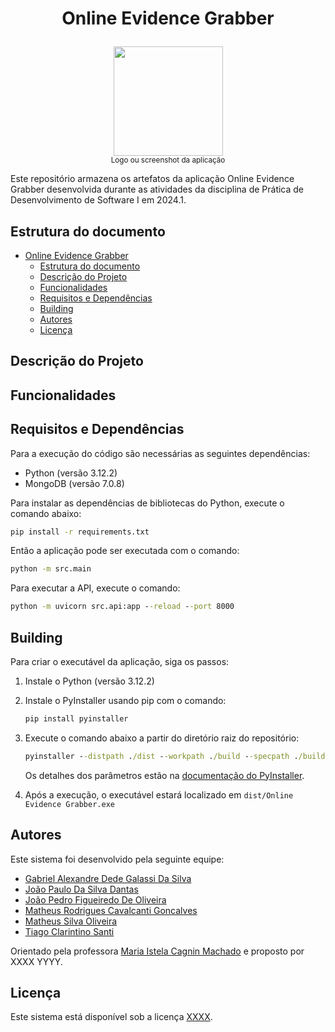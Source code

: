 # <p align="center">Online Evidence Grabber<br/></p>

<p align="center">
  <img src="logo.png" height="175px" />
  <br/>
  <small>Logo ou screenshot da aplicação</small>
</p>

Este repositório armazena os artefatos da aplicação Online Evidence Grabber desenvolvida durante as atividades da disciplina de Prática de Desenvolvimento de Software I em 2024.1.

## Estrutura do documento

- [Online Evidence Grabber](#online-evidence-grabber)
  - [Estrutura do documento](#estrutura-do-documento)
  - [Descrição do Projeto](#descrição-do-projeto)
  - [Funcionalidades](#funcionalidades)
  - [Requisitos e Dependências](#requisitos-e-dependências)
  - [Building](#building)
  - [Autores](#autores)
  - [Licença](#licença)

## Descrição do Projeto

## Funcionalidades

## Requisitos e Dependências

Para a execução do código são necessárias as seguintes dependências:

- Python (versão 3.12.2)
- MongoDB (versão 7.0.8)

Para instalar as dependências de bibliotecas do Python, execute o comando abaixo:

```cmd
pip install -r requirements.txt
```

Então a aplicação pode ser executada com o comando:

```cmd
python -m src.main
```

Para executar a API, execute o comando:

```cmd
python -m uvicorn src.api:app --reload --port 8000
```

## Building

Para criar o executável da aplicação, siga os passos:

1. Instale o Python (versão 3.12.2)
2. Instale o PyInstaller usando pip com o comando:

    ```cmd
    pip install pyinstaller
    ```

3. Execute o comando abaixo a partir do diretório raiz do repositório:

   ```cmd
   pyinstaller --distpath ./dist --workpath ./build --specpath ./build -n "Online Evidence Grabber" --paths "./src" -w -y --clean --onefile ./src/main.py
   ```

 	Os detalhes dos parâmetros estão na [documentação do PyInstaller](https://pyinstaller.org/en/stable/usage.html#using-pyinstaller).

4. Após a execução, o executável estará localizado em ```dist/Online Evidence Grabber.exe```

## Autores

Este sistema foi desenvolvido pela seguinte equipe:

- [Gabriel Alexandre Dede Galassi Da Silva](https://github.com/GabrielDedeGalassi)
- [João Paulo Da Silva Dantas](https://github.com/jpdants)
- [João Pedro Figueiredo De Oliveira](https://github.com/joaoPedro-OliveiraFigueiredo)
- [Matheus Rodrigues Cavalcanti Goncalves](https://github.com/MatheusRCG)
- [Matheus Silva Oliveira](https://github.com/oliveiramatheus212)
- [Tiago Clarintino Santi](https://github.com/TiagoSanti)

Orientado pela professora [Maria Istela Cagnin Machado](https://github.com/beltrano-silva) e proposto por XXXX YYYY.

## Licença

Este sistema está disponível sob a licença [XXXX](https://opensource.org/licenses/).
